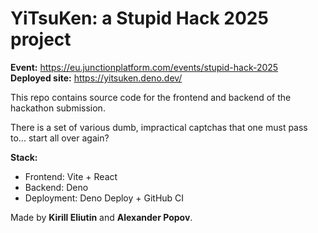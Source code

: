 # YiTsuKen: a Stupid Hack 2025 project

**Event:** https://eu.junctionplatform.com/events/stupid-hack-2025  
**Deployed site:** https://yitsuken.deno.dev/

This repo contains source code for the frontend and backend of the hackathon submission.

There is a set of various dumb, impractical captchas that one must pass to... start all over again?

**Stack:**
- Frontend: Vite + React
- Backend: Deno
- Deployment: Deno Deploy + GitHub CI

Made by **Kirill Eliutin** and **Alexander Popov**.
